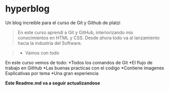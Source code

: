 # hyperblog
Un blog increible para el curso de Git y Github de platzi

>En este curso aprendi a Git y GitHub, interiorizando mis conocimientos en HTML y CSS. Desde ahora todo va al lanzamiento hacia la industria del Software.

> - Vamos con todo

En este curso vemos de todo:
*Todos los comandos de Git
*El flujo de trabajo en GitHub
*Las buenas practicas con el codigo
*Contiene imagenes Explicativas por tema
*Una gran experiencia

**Este Readme.md va a seguir actualizandose**